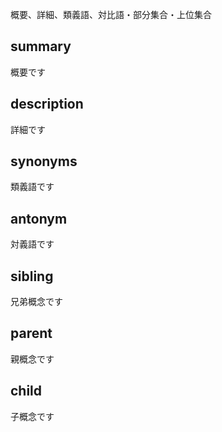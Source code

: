概要、詳細、類義語、対比語・部分集合・上位集合

## summary
概要です
## description
詳細です
## synonyms
類義語です
## antonym
対義語です
## sibling
兄弟概念です
## parent
親概念です
## child
子概念です